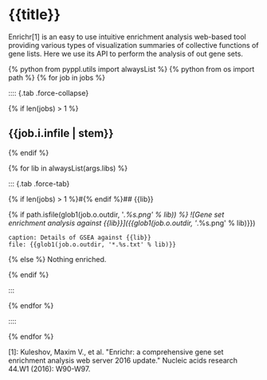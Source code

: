 # {{title}}

Enrichr[1] is an easy to use intuitive enrichment analysis web-based tool providing various types of visualization summaries of collective functions of gene lists. Here we use its API to perform the analysis of out gene sets.


{% python from pyppl.utils import alwaysList %}
{% python from os import path %}
{% for job in jobs %}

:::: {.tab .force-collapse}

{% if len(jobs) > 1 %}
## {{job.i.infile | stem}}
{% endif %}

{% for lib in alwaysList(args.libs) %} 

::: {.tab .force-tab}

{% if len(jobs) > 1 %}#{% endif %}## {{lib}}

{% if path.isfile(glob1(job.o.outdir, '*.%s.png' % lib)) %}
![Gene set enrichment analysis against {{lib}}]({{glob1(job.o.outdir, '*.%s.png' % lib)}})

```table
caption: Details of GSEA against {{lib}}
file: {{glob1(job.o.outdir, '*.%s.txt' % lib)}}
```
{% else %}
Nothing enriched.

{% endif %}

:::

{% endfor %}

::::

{% endfor %}


[1]: Kuleshov, Maxim V., et al. "Enrichr: a comprehensive gene set enrichment analysis web server 2016 update." Nucleic acids research 44.W1 (2016): W90-W97.

